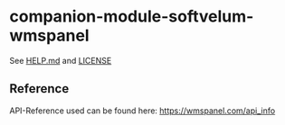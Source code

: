 # companion-module-softvelum-wmspanel

See [HELP.md](./companion/HELP.md) and [LICENSE](./LICENSE)

## Reference
API-Reference used can be found here: https://wmspanel.com/api_info
